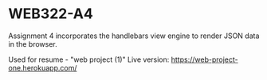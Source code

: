 # WEB322-A4
Assignment 4 incorporates the handlebars view engine to render JSON data in the browser.

Used for resume - "web project (1)"
Live version: https://web-project-one.herokuapp.com/
